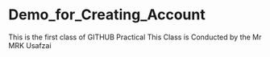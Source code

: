 # Demo_for_Creating_Account
This is the first class of GITHUB Practical
This Class is Conducted by the Mr MRK Usafzai
